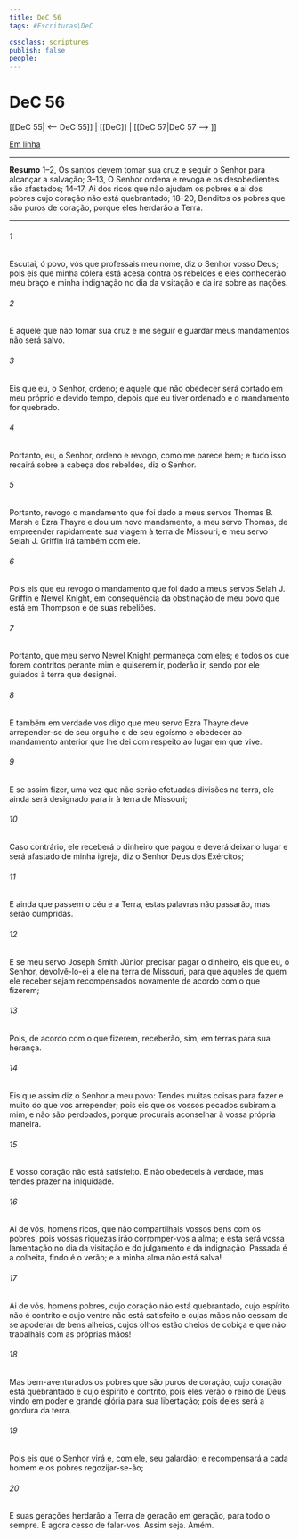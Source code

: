 ```yaml
---
title: DeC 56
tags: #Escrituras\DeC

cssclass: scriptures
publish: false
people:
---
```


# DeC 56
[[DeC 55| <-- DeC 55]] | [[DeC]] | [[DeC 57|DeC 57 --> ]]

[Em linha](https://churchofjesuschrist.org/study/scriptures/dc-testament/dc/56?lang=por)

---
__Resumo__
1–2, Os santos devem tomar sua cruz e seguir o Senhor para alcançar a salvação; 3–13, O Senhor ordena e revoga e os desobedientes são afastados; 14–17, Ai dos ricos que não ajudam os pobres e ai dos pobres cujo coração não está quebrantado; 18–20, Benditos os pobres que são puros de coração, porque eles herdarão a Terra.

---
###### 1 
Escutai, ó povo, vós que professais meu nome, diz o Senhor vosso Deus; pois eis que minha cólera está acesa contra os rebeldes e eles conhecerão meu braço e minha indignação no dia da visitação e da ira sobre as nações.

###### 2 
E aquele que não tomar sua cruz e me seguir e guardar meus mandamentos não será salvo.

###### 3 
Eis que eu, o Senhor, ordeno; e aquele que não obedecer será cortado em meu próprio e devido tempo, depois que eu tiver ordenado e o mandamento for quebrado.

###### 4 
Portanto, eu, o Senhor, ordeno e revogo, como me parece bem; e tudo isso recairá sobre a cabeça dos rebeldes, diz o Senhor.

###### 5 
Portanto, revogo o mandamento que foi dado a meus servos Thomas B. Marsh e Ezra Thayre e dou um novo mandamento, a meu servo Thomas, de empreender rapidamente sua viagem à terra de Missouri; e meu servo Selah J. Griffin irá também com ele.

###### 6 
Pois eis que eu revogo o mandamento que foi dado a meus servos Selah J. Griffin e Newel Knight, em consequência da obstinação de meu povo que está em Thompson e de suas rebeliões.

###### 7 
Portanto, que meu servo Newel Knight permaneça com eles; e todos os que forem contritos perante mim e quiserem ir, poderão ir, sendo por ele guiados à terra que designei.

###### 8 
E também em verdade vos digo que meu servo Ezra Thayre deve arrepender-se de seu orgulho e de seu egoísmo e obedecer ao mandamento anterior que lhe dei com respeito ao lugar em que vive.

###### 9 
E se assim fizer, uma vez que não serão efetuadas divisões na terra, ele ainda será designado para ir à terra de Missouri;

###### 10 
Caso contrário, ele receberá o dinheiro que pagou e deverá deixar o lugar e será afastado de minha igreja, diz o Senhor Deus dos Exércitos;

###### 11 
E ainda que passem o céu e a Terra, estas palavras não passarão, mas serão cumpridas.

###### 12 
E se meu servo Joseph Smith Júnior precisar pagar o dinheiro, eis que eu, o Senhor, devolvê-lo-ei a ele na terra de Missouri, para que aqueles de quem ele receber sejam recompensados novamente de acordo com o que fizerem;

###### 13 
Pois, de acordo com o que fizerem, receberão, sim, em terras para sua herança.

###### 14 
Eis que assim diz o Senhor a meu povo: Tendes muitas coisas para fazer e muito do que vos arrepender; pois eis que os vossos pecados subiram a mim, e não são perdoados, porque procurais aconselhar à vossa própria maneira.

###### 15 
E vosso coração não está satisfeito. E não obedeceis à verdade, mas tendes prazer na iniquidade.

###### 16 
Ai de vós, homens ricos, que não compartilhais vossos bens com os pobres, pois vossas riquezas irão corromper-vos a alma; e esta será vossa lamentação no dia da visitação e do julgamento e da indignação: Passada é a colheita, findo é o verão; e a minha alma não está salva!

###### 17 
Ai de vós, homens pobres, cujo coração não está quebrantado, cujo espírito não é contrito e cujo ventre não está satisfeito e cujas mãos não cessam de se apoderar de bens alheios, cujos olhos estão cheios de cobiça e que não trabalhais com as próprias mãos!

###### 18 
Mas bem-aventurados os pobres que são puros de coração, cujo coração está quebrantado e cujo espírito é contrito, pois eles verão o reino de Deus vindo em poder e grande glória para sua libertação; pois deles será a gordura da terra.

###### 19 
Pois eis que o Senhor virá e, com ele, seu galardão; e recompensará a cada homem e os pobres regozijar-se-ão;

###### 20 
E suas gerações herdarão a Terra de geração em geração, para todo o sempre. E agora cesso de falar-vos. Assim seja. Amém.

